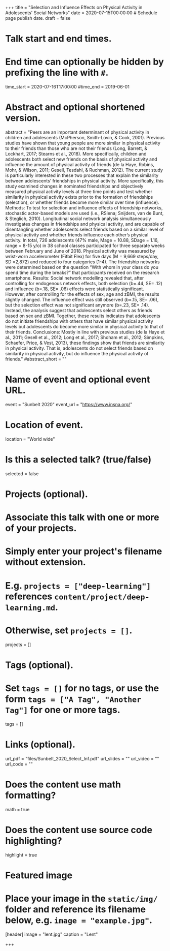 +++
title = "Selection and Influence Effects on Physical Activity in Adolescents' Social Networks"
date = 2020-07-15T00:00:00  # Schedule page publish date.
draft = false

# Talk start and end times.
#   End time can optionally be hidden by prefixing the line with `#`.
time_start = 2020-07-16T17:00:00
#time_end = 2019-06-01

# Abstract and optional shortened version.
abstract = "Peers are an important determinant of physical activity in children and adolescents (McPherson, Smith-Lovin, & Cook, 2001). Previous studies have shown that young people are more similar in physical activity to their friends than those who are not their friends (Long, Barrett, & Lockhart, 2017; Stearns et al., 2018). More specifically, children and adolescents both select new friends on the basis of physical activity and influence the amount of physical activity of friends (de la Haye, Robins, Mohr, & Wilson, 2011; Gesell, Tesdahl, & Ruchman, 2012). The current study is particularly interested in these two processes that explain the similarity between adolescents’ friendships in physical activity. More specifically, this study examined changes in nominated friendships and objectively measured physical activity levels at three time points and test whether similarity in physical activity exists prior to the formation of friendships (selection), or whether friends become more similar over time (influence). Methods: To test for selection and influence effects of friendship networks, stochastic actor-based models are used (i.e., RSiena; Snijders, van de Bunt, & Steglich, 2010). Longitudinal social network analysis simultaneously investigates changes in friendships and physical activity, and are capable of disentangling whether adolescents select friends based on a similar level of physical activity and whether friends influence each other’s physical activity. In total, 726 adolescents (47% male, Mage = 10.88, SDage = 1.16, range = 8-15 y/o) in 38 school classes participated for three separate weeks between February and June of 2018. Physical activity was measured by wrist-worn accelerometer (Fitbit Flex) for five days (M = 9,669 steps/day, SD =2,872) and reduced to four categories (1-4). The friendship networks were determined based on the question “With whom in your class do you spend time during the breaks?” that participants received on the research smartphone. Results: Social network modelling revealed that, after controlling for endogenous network effects, both selection (b=.44, SE= .12) and influence (b=.18, SE= .06) effects were statistically significant. However, after controlling for the effects of sex, age and zBMI, the results slightly changed. The influence effect was still observed (b=.15, SE= .06), but the selection effect was not significant anymore (b=.23, SE= .14). Instead, the analysis suggest that adolescents select others as friends based on sex and zBMI. Together, these results indicates that adolescents do not initiate friendships with others that have similar physical activity levels but adolescents do become more similar in physical activity to that of their friends. Conclusions: Mostly in line with previous studies (de la Haye et al., 2011; Gesell et al., 2012; Long et al., 2017; Shoham et al., 2012; Simpkins, Schaefer, Price, & Vest, 2013), these findings show that friends are similarity in physical activity. That is, adolescents do not select friends based on similarity in physical activity, but do influence the physical activity of friends."
#abstract_short = ""

# Name of event and optional event URL.
event = "Sunbelt 2020"
event_url = "https://www.insna.org/"

# Location of event.
location = "World wide"

# Is this a selected talk? (true/false)
selected = false

# Projects (optional).
#   Associate this talk with one or more of your projects.
#   Simply enter your project's filename without extension.
#   E.g. `projects = ["deep-learning"]` references `content/project/deep-learning.md`.
#   Otherwise, set `projects = []`.
projects = []

# Tags (optional).
#   Set `tags = []` for no tags, or use the form `tags = ["A Tag", "Another Tag"]` for one or more tags.
tags = []

# Links (optional).
url_pdf = "files/Sunbelt_2020_Select_Inf.pdf"
url_slides = ""
url_video = ""
url_code = ""

# Does the content use math formatting?
math = true

# Does the content use source code highlighting?
highlight = true

# Featured image
# Place your image in the `static/img/` folder and reference its filename below, e.g. `image = "example.jpg"`.
[header]
image = "lent.jpg"
caption = "Lent"

+++
